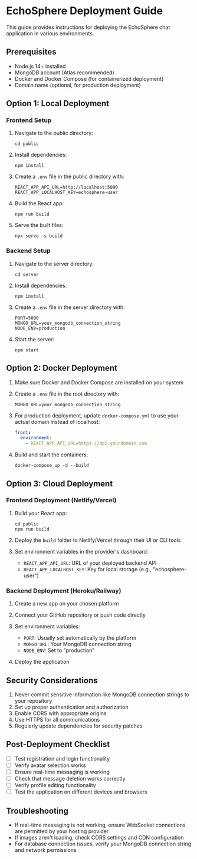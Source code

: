 # EchoSphere Deployment Guide

This guide provides instructions for deploying the EchoSphere chat application in various environments.

## Prerequisites

- Node.js 14+ installed
- MongoDB account (Atlas recommended)
- Docker and Docker Compose (for containerized deployment)
- Domain name (optional, for production deployment)

## Option 1: Local Deployment

### Frontend Setup

1. Navigate to the public directory:
   ```
   cd public
   ```

2. Install dependencies:
   ```
   npm install
   ```

3. Create a `.env` file in the public directory with:
   ```
   REACT_APP_API_URL=http://localhost:5000
   REACT_APP_LOCALHOST_KEY=echosphere-user
   ```

4. Build the React app:
   ```
   npm run build
   ```

5. Serve the built files:
   ```
   npx serve -s build
   ```

### Backend Setup

1. Navigate to the server directory:
   ```
   cd server
   ```

2. Install dependencies:
   ```
   npm install
   ```

3. Create a `.env` file in the server directory with:
   ```
   PORT=5000
   MONGO_URL=your_mongodb_connection_string
   NODE_ENV=production
   ```

4. Start the server:
   ```
   npm start
   ```

## Option 2: Docker Deployment

1. Make sure Docker and Docker Compose are installed on your system

2. Create a `.env` file in the root directory with:
   ```
   MONGO_URL=your_mongodb_connection_string
   ```

3. For production deployment, update `docker-compose.yml` to use your actual domain instead of localhost:
   ```yaml
   front:
     environment:
       - REACT_APP_API_URL=https://api.yourdomain.com
   ```

4. Build and start the containers:
   ```
   docker-compose up -d --build
   ```

## Option 3: Cloud Deployment

### Frontend Deployment (Netlify/Vercel)

1. Build your React app:
   ```
   cd public
   npm run build
   ```

2. Deploy the `build` folder to Netlify/Vercel through their UI or CLI tools

3. Set environment variables in the provider's dashboard:
   - `REACT_APP_API_URL`: URL of your deployed backend API
   - `REACT_APP_LOCALHOST_KEY`: Key for local storage (e.g., "echosphere-user")

### Backend Deployment (Heroku/Railway)

1. Create a new app on your chosen platform

2. Connect your GitHub repository or push code directly

3. Set environment variables:
   - `PORT`: Usually set automatically by the platform
   - `MONGO_URL`: Your MongoDB connection string
   - `NODE_ENV`: Set to "production"

4. Deploy the application

## Security Considerations

1. Never commit sensitive information like MongoDB connection strings to your repository
2. Set up proper authentication and authorization
3. Enable CORS with appropriate origins
4. Use HTTPS for all communications
5. Regularly update dependencies for security patches

## Post-Deployment Checklist

- [ ] Test registration and login functionality
- [ ] Verify avatar selection works
- [ ] Ensure real-time messaging is working
- [ ] Check that message deletion works correctly
- [ ] Verify profile editing functionality
- [ ] Test the application on different devices and browsers

## Troubleshooting

- If real-time messaging is not working, ensure WebSocket connections are permitted by your hosting provider
- If images aren't loading, check CORS settings and CDN configuration
- For database connection issues, verify your MongoDB connection string and network permissions
